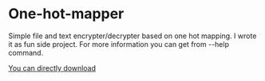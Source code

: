 # One-hot-mapper
Simple file and text encrypter/decrypter based on one hot mapping. I wrote it as fun side project. For more information you can get from --help command. 

[You can directly download](../blob/master/target/release/project_one_hot_mapper.exe)
